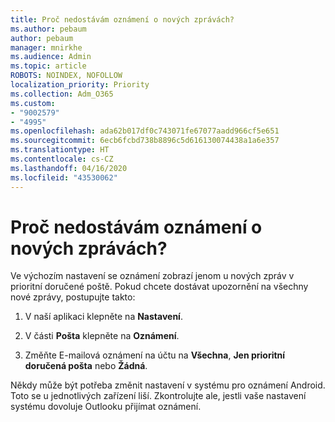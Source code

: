 ```yaml
---
title: Proč nedostávám oznámení o nových zprávách?
ms.author: pebaum
author: pebaum
manager: mnirkhe
ms.audience: Admin
ms.topic: article
ROBOTS: NOINDEX, NOFOLLOW
localization_priority: Priority
ms.collection: Adm_O365
ms.custom:
- "9002579"
- "4995"
ms.openlocfilehash: ada62b017df0c743071fe67077aadd966cf5e651
ms.sourcegitcommit: 6ecb6fcbd738b8896c5d616130074438a1a6e357
ms.translationtype: HT
ms.contentlocale: cs-CZ
ms.lasthandoff: 04/16/2020
ms.locfileid: "43530062"
---
```

# <a name="why-dont-i-get-new-message-notifications"></a>Proč nedostávám oznámení o nových zprávách?

Ve výchozím nastavení se oznámení zobrazí jenom u nových zpráv v prioritní doručené poště. Pokud chcete dostávat upozornění na všechny nové zprávy, postupujte takto:

1. V naší aplikaci klepněte na **Nastavení**.

2. V části **Pošta** klepněte na **Oznámení**.

3. Změňte E-mailová oznámení na účtu na **Všechna**, **Jen prioritní doručená pošta** nebo **Žádná**.

Někdy může být potřeba změnit nastavení v systému pro oznámení Android. Toto se u jednotlivých zařízení liší. Zkontrolujte ale, jestli vaše nastavení systému dovoluje Outlooku přijímat oznámení.
